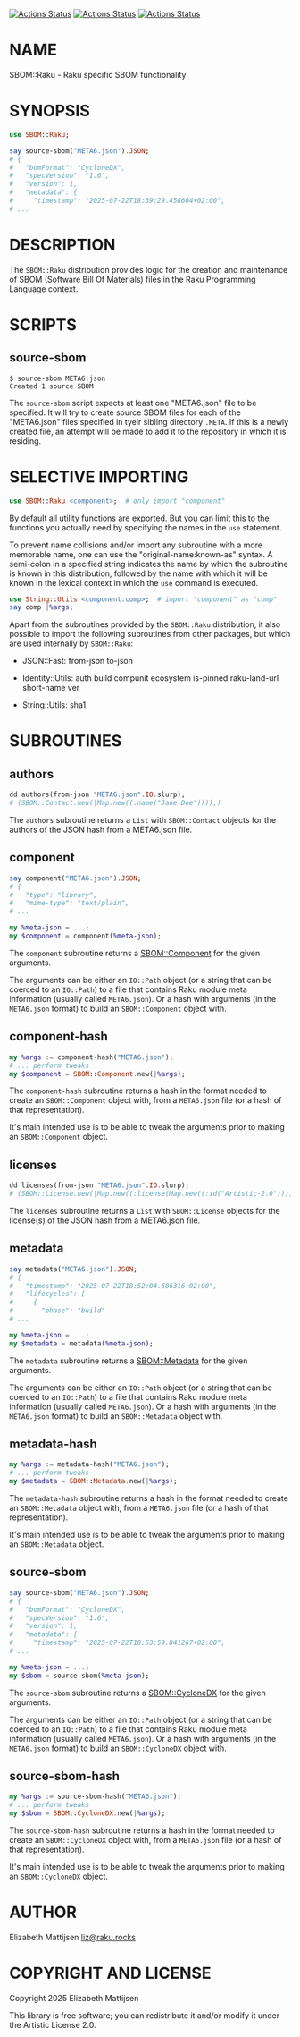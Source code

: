 [![Actions Status](https://github.com/lizmat/SBOM-Raku/actions/workflows/linux.yml/badge.svg)](https://github.com/lizmat/SBOM-Raku/actions) [![Actions Status](https://github.com/lizmat/SBOM-Raku/actions/workflows/macos.yml/badge.svg)](https://github.com/lizmat/SBOM-Raku/actions) [![Actions Status](https://github.com/lizmat/SBOM-Raku/actions/workflows/windows.yml/badge.svg)](https://github.com/lizmat/SBOM-Raku/actions)

NAME
====

SBOM::Raku - Raku specific SBOM functionality 

SYNOPSIS
========

```raku
use SBOM::Raku;

say source-sbom("META6.json").JSON;
# {
#   "bomFormat": "CycloneDX",
#   "specVersion": "1.6",
#   "version": 1,
#   "metadata": {
#     "timestamp": "2025-07-22T18:39:29.458604+02:00",
# ...
```

DESCRIPTION
===========

The `SBOM::Raku` distribution provides logic for the creation and maintenance of SBOM (Software Bill Of Materials) files in the Raku Programming Language context.

SCRIPTS
=======

source-sbom
-----------

    $ source-sbom META6.json
    Created 1 source SBOM

The `source-sbom` script expects at least one "META6.json" file to be specified. It will try to create source SBOM files for each of the "META6.json" files specified in tyeir sibling directory `.META`. If this is a newly created file, an attempt will be made to add it to the repository in which it is residing.

SELECTIVE IMPORTING
===================

```raku
use SBOM::Raku <component>;  # only import "component"
```

By default all utility functions are exported. But you can limit this to the functions you actually need by specifying the names in the `use` statement.

To prevent name collisions and/or import any subroutine with a more memorable name, one can use the "original-name:known-as" syntax. A semi-colon in a specified string indicates the name by which the subroutine is known in this distribution, followed by the name with which it will be known in the lexical context in which the `use` command is executed.

```raku
use String::Utils <component:comp>;  # import "component" as "comp"
say comp |%args;
```

Apart from the subroutines provided by the `SBOM::Raku` distribution, it also possible to import the following subroutines from other packages, but which are used internally by `SBOM::Raku`:

  * JSON::Fast: from-json to-json

  * Identity::Utils: auth build compunit ecosystem is-pinned raku-land-url short-name ver

  * String::Utils: sha1

SUBROUTINES
===========

authors
-------

```raku
dd authors(from-json "META6.json".IO.slurp);
# (SBOM::Contact.new(|Map.new((:name("Jane Doe")))),)
```

The `authors` subroutine returns a `List` with `SBOM::Contact` objects for the authors of the JSON hash from a META6.json file.

component
---------

```raku
say component("META6.json").JSON;
# {
#   "type": "library",
#   "mime-type": "text/plain",
# ...

my %meta-json = ...;
my $component = component(%meta-json);
```

The `component` subroutine returns a [SBOM::Component](https://raku.land/zef:lizmat/SBOM::CycloneDX#sbomcomponent) for the given arguments.

The arguments can be either an `IO::Path` object (or a string that can be coerced to an `IO::Path`) to a file that contains Raku module meta information (usually called `META6.json`). Or a hash with arguments (in the `META6.json` format) to build an `SBOM::Component` object with.

component-hash
--------------

```raku
my %args := component-hash("META6.json");
# ... perform tweaks
my $component = SBOM::Component.new(|%args);
```

The `component-hash` subroutine returns a hash in the format needed to create an `SBOM::Component` object with, from a `META6.json` file (or a hash of that representation).

It's main intended use is to be able to tweak the arguments prior to making an `SBOM::Component` object.

licenses
--------

```raku
dd licenses(from-json "META6.json".IO.slurp);
# (SBOM::License.new(|Map.new((:license(Map.new((:id("Artistic-2.0"))))))),)
```

The `licenses` subroutine returns a `List` with `SBOM::License` objects for the license(s) of the JSON hash from a META6.json file.

metadata
--------

```raku
say metadata("META6.json").JSON;
# {
#   "timestamp": "2025-07-22T18:52:04.686316+02:00",
#   "lifecycles": [
#     {
#       "phase": "build"
# ...

my %meta-json = ...;
my $metadata = metadata(%meta-json);
```

The `metadata` subroutine returns a [SBOM::Metadata](https://raku.land/zef:lizmat/SBOM::CycloneDX#sbommetadata) for the given arguments.

The arguments can be either an `IO::Path` object (or a string that can be coerced to an `IO::Path`) to a file that contains Raku module meta information (usually called `META6.json`). Or a hash with arguments (in the `META6.json` format) to build an `SBOM::Metadata` object with.

metadata-hash
-------------

```raku
my %args := metadata-hash("META6.json");
# ... perform tweaks
my $metadata = SBOM::Metadata.new(|%args);
```

The `metadata-hash` subroutine returns a hash in the format needed to create an `SBOM::Metadata` object with, from a `META6.json` file (or a hash of that representation).

It's main intended use is to be able to tweak the arguments prior to making an `SBOM::Metadata` object.

source-sbom
-----------

```raku
say source-sbom("META6.json").JSON;
# {
#   "bomFormat": "CycloneDX",
#   "specVersion": "1.6",
#   "version": 1,
#   "metadata": {
#     "timestamp": "2025-07-22T18:53:59.841267+02:00",
# ...

my %meta-json = ...;
my $sbom = source-sbom(%meta-json);
```

The `source-sbom` subroutine returns a [SBOM::CycloneDX](https://raku.land/zef:lizmat/SBOM::CycloneDX#sbomcyclonedx) for the given arguments.

The arguments can be either an `IO::Path` object (or a string that can be coerced to an `IO::Path`) to a file that contains Raku module meta information (usually called `META6.json`). Or a hash with arguments (in the `META6.json` format) to build an `SBOM::CycloneDX` object with.

source-sbom-hash
----------------

```raku
my %args := source-sbom-hash("META6.json");
# ... perform tweaks
my $sbom = SBOM::CycloneDX.new(|%args);
```

The `source-sbom-hash` subroutine returns a hash in the format needed to create an `SBOM::CycloneDX` object with, from a `META6.json` file (or a hash of that representation).

It's main intended use is to be able to tweak the arguments prior to making an `SBOM::CycloneDX` object.

AUTHOR
======

Elizabeth Mattijsen <liz@raku.rocks>

COPYRIGHT AND LICENSE
=====================

Copyright 2025 Elizabeth Mattijsen

This library is free software; you can redistribute it and/or modify it under the Artistic License 2.0.

